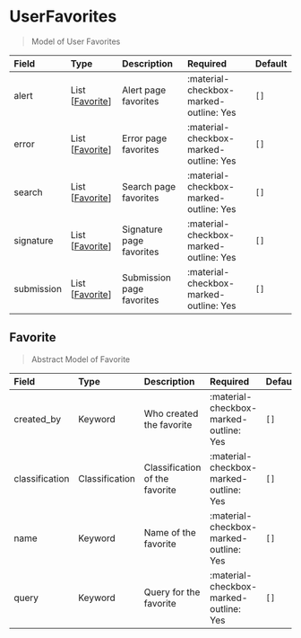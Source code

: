 [comment]: # (AUTOGENERATED MARKDOWN CONTENT. UPDATES TO ODM DOCUMENTATION SHOULD BE DONE THROUGH ASSEMBLYLINE-BASE REPO!)
# UserFavorites
> Model of User Favorites

| Field | Type | Description | Required | Default |
| :--- | :--- | :--- | :--- | :--- |
| alert | List [[Favorite](/assemblyline4_docs/odm/models/user_favorites/#favorite)] | Alert page favorites | :material-checkbox-marked-outline: Yes | `[]` |
| error | List [[Favorite](/assemblyline4_docs/odm/models/user_favorites/#favorite)] | Error page favorites | :material-checkbox-marked-outline: Yes | `[]` |
| search | List [[Favorite](/assemblyline4_docs/odm/models/user_favorites/#favorite)] | Search page favorites | :material-checkbox-marked-outline: Yes | `[]` |
| signature | List [[Favorite](/assemblyline4_docs/odm/models/user_favorites/#favorite)] | Signature page favorites | :material-checkbox-marked-outline: Yes | `[]` |
| submission | List [[Favorite](/assemblyline4_docs/odm/models/user_favorites/#favorite)] | Submission page favorites | :material-checkbox-marked-outline: Yes | `[]` |


[comment]: # (AUTOGENERATED MARKDOWN CONTENT. UPDATES TO ODM DOCUMENTATION SHOULD BE DONE THROUGH ASSEMBLYLINE-BASE REPO!)
## Favorite
> Abstract Model of Favorite

| Field | Type | Description | Required | Default |
| :--- | :--- | :--- | :--- | :--- |
| created_by | Keyword | Who created the favorite | :material-checkbox-marked-outline: Yes | `[]` |
| classification | Classification | Classification of the favorite | :material-checkbox-marked-outline: Yes | `[]` |
| name | Keyword | Name of the favorite | :material-checkbox-marked-outline: Yes | `[]` |
| query | Keyword | Query for the favorite | :material-checkbox-marked-outline: Yes | `[]` |



